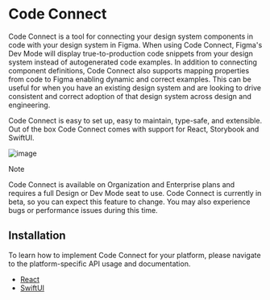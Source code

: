 # Code Connect

Code Connect is a tool for connecting your design system components in code with your design system in Figma. When using Code Connect, Figma's Dev Mode will display true-to-production code snippets from your design system instead of autogenerated code examples. In addition to connecting component definitions, Code Connect also supports mapping properties from code to Figma enabling dynamic and correct examples. This can be useful for when you have an existing design system and are looking to drive consistent and correct adoption of that design system across design and engineering.

Code Connect is easy to set up, easy to maintain, type-safe, and extensible. Out of the box Code Connect comes with support for React, Storybook and SwiftUI.

![image](https://static.figma.com/uploads/9a04c8236ff9cc18303b98a0983c82a589b6cfe3.png)

> [!NOTE]
> Code Connect is available on Organization and Enterprise plans and requires a full Design or Dev Mode seat to use. Code Connect is currently in beta, so you can expect this feature to change. You may also experience bugs or performance issues during this time.

## Installation

To learn how to implement Code Connect for your platform, please navigate to the platform-specific API usage and documentation.

- [React](cli/README.md)
- [SwiftUI](swiftui/README.md)
